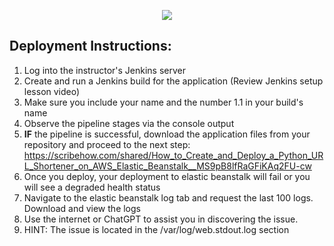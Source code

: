 <p align="center">
<img src="https://github.com/kura-labs-org/kuralabs_deployment_1/blob/main/Kuralogo.png">
</p>

## Deployment Instructions:
1. Log into the instructor's Jenkins server
2. Create and run a Jenkins build for the application (Review Jenkins setup lesson video)
3. Make sure you include your name and the number 1.1 in your build's name 
4. Observe the pipeline stages via the console output
5. **IF** the pipeline is successful, download the application files from your repository and proceed to the next step: https://scribehow.com/shared/How_to_Create_and_Deploy_a_Python_URL_Shortener_on_AWS_Elastic_Beanstalk__MS9pB8lfRaGFiKAq2FU-cw
6. Once you deploy, your deployment to elastic beanstalk will fail or you will see a degraded health status
7. Navigate to the elastic beanstalk log tab and request the last 100 logs. Download and view  the logs
8. Use the internet or ChatGPT to assist you in discovering the issue.
9. HINT: The issue is located in the /var/log/web.stdout.log section 

